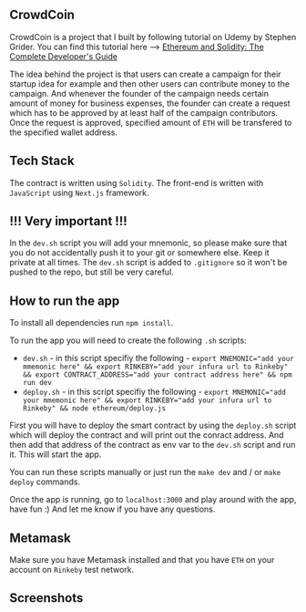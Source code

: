 ## CrowdCoin

CrowdCoin is a project that I built by following tutorial on Udemy by Stephen Grider. You can find this tutorial here --> [Ethereum and Solidity: The Complete Developer's Guide](https://www.udemy.com/course/ethereum-and-solidity-the-complete-developers-guide/)

The idea behind the project is that users can create a campaign for their startup idea for example and then other users can contribute money to the campaign. And whenever the founder of the campaign needs certain amount of money for business expenses, the founder can create a request which has to be approved by at least half of the campaign contributors. Once the request is approved, specified amount of `ETH` will be transfered to the specified wallet address.

## Tech Stack

The contract is written using `Solidity`. The front-end is written with `JavaScript` using `Next.js` framework.

## !!! Very important !!!

In the `dev.sh` script you will add your mnemonic, so please make sure that you do not accidentally push it to your git or somewhere else. Keep it private at all times. The `dev.sh` script is added to `.gitignore` so it won't be pushed to the repo, but still be very careful.

## How to run the app

To install all dependencies run `npm install`.

To run the app you will need to create the following `.sh` scripts:

- `dev.sh` - in this script specifiy the following - `export MNEMONIC="add your mmemonic here" && export RINKEBY="add your infura url to Rinkeby" && export CONTRACT_ADDRESS="add your contract address here" && npm run dev `
- `deploy.sh` - in this script specifiy the following - `export MNEMONIC="add your mmemonic here" && export RINKEBY="add your infura url to Rinkeby" && node ethereum/deploy.js`

First you will have to deploy the smart contract by using the `deploy.sh` script which will deploy the contract and will print out the conract address. And then add that address of the contract as env var to the `dev.sh` script and run it. This will start the app.

You can run these scripts manually or just run the `make dev` and / or `make deploy` commands.

Once the app is running, go to `localhost:3000` and play around with the app, have fun :) And let me know if you have any questions.

## Metamask

Make sure you have Metamask installed and that you have `ETH` on your account on `Rinkeby` test network.

## Screenshots
